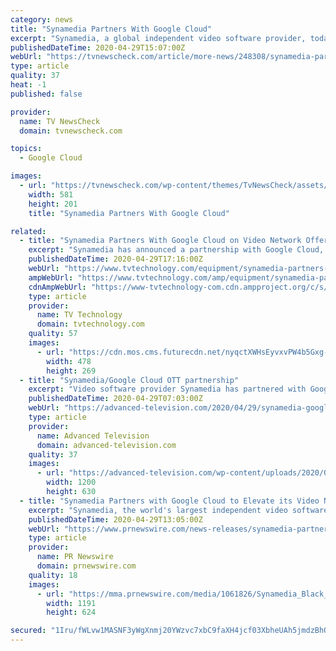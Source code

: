```yaml
---
category: news
title: "Synamedia Partners With Google Cloud"
excerpt: "Synamedia, a global independent video software provider, today announced that it has partnered with Google Cloud to expand its video network portfolio with new"
publishedDateTime: 2020-04-29T15:07:00Z
webUrl: "https://tvnewscheck.com/article/more-news/248308/synamedia-partners-with-google-cloud/"
type: article
quality: 37
heat: -1
published: false

provider:
  name: TV NewsCheck
  domain: tvnewscheck.com

topics:
  - Google Cloud

images:
  - url: "https://tvnewscheck.com/wp-content/themes/TvNewsCheck/assets/img/tvn-logo.png"
    width: 581
    height: 201
    title: "Synamedia Partners With Google Cloud"

related:
  - title: "Synamedia Partners With Google Cloud on Video Network Offering"
    excerpt: "Synamedia has announced a partnership with Google Cloud, expanding its video network portfolio with a new over-the-top (OTT) as-a-service offering. The partnership, which enhances service availability and scalability,"
    publishedDateTime: 2020-04-29T17:16:00Z
    webUrl: "https://www.tvtechnology.com/equipment/synamedia-partners-with-google-cloud-on-video-network-offering"
    ampWebUrl: "https://www.tvtechnology.com/amp/equipment/synamedia-partners-with-google-cloud-on-video-network-offering"
    cdnAmpWebUrl: "https://www-tvtechnology-com.cdn.ampproject.org/c/s/www.tvtechnology.com/amp/equipment/synamedia-partners-with-google-cloud-on-video-network-offering"
    type: article
    provider:
      name: TV Technology
      domain: tvtechnology.com
    quality: 57
    images:
      - url: "https://cdn.mos.cms.futurecdn.net/nyqctXWHsEyvxvPW4b5Gxg-1200-80.jpg"
        width: 478
        height: 269
  - title: "Synamedia/Google Cloud OTT partnership"
    excerpt: "Video software provider Synamedia has partnered with Google Cloud to expand its video network portfolio with new over-the-top (OTT) ‘as a service’ offerings"
    publishedDateTime: 2020-04-29T07:03:00Z
    webUrl: "https://advanced-television.com/2020/04/29/synamedia-google-cloud-ott-partnership/"
    type: article
    provider:
      name: Advanced Television
      domain: advanced-television.com
    quality: 37
    images:
      - url: "https://advanced-television.com/wp-content/uploads/2020/04/google-cloud-1200-630.png"
        width: 1200
        height: 630
  - title: "Synamedia Partners with Google Cloud to Elevate its Video Network Portfolio with \"as-a-Service\" OTT Offerings"
    excerpt: "Synamedia, the world's largest independent video software provider, today announced that it has partnered with Google Cloud to expand its"
    publishedDateTime: 2020-04-29T13:05:00Z
    webUrl: "https://www.prnewswire.com/news-releases/synamedia-partners-with-google-cloud-to-elevate-its-video-network-portfolio-with-as-a-service-ott-offerings-301049351.html"
    type: article
    provider:
      name: PR Newswire
      domain: prnewswire.com
    quality: 18
    images:
      - url: "https://mma.prnewswire.com/media/1061826/Synamedia_Black_Logo.jpg?p=facebook"
        width: 1191
        height: 624

secured: "1Iru/fWLvw1MASNF3yWgXnmj20YWzvc7xbC9faXH4jcf03XbheUAh5jmdzBhOLp93m/RkSln+ijTIPereB/AsUI5c7irhrMf1e6xLipJCAkAom54WahS4M+MJAyKYTh6LFd+cNbMehTiVjY6XaGRnTKjre05/VnpP5H/1LVyNEeiHo1Lnp3z4Aghm4vX2qa9q//RW/RZB+g/Di5TO25uy5+jMXO3zEl+dcNy4FfuxDm+N8nc8qAqOskKdi+adFuNUUNMsDgXQeywYMM1AuSVlp7xw1/ihHoSmvrzxJ8lIndvIu7J+AkGucKwe/6YBZnT;sTmslM84fvCupZ5zNuftOQ=="
---
```


